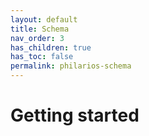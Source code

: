 ```yaml
---
layout: default
title: Schema
nav_order: 3
has_children: true
has_toc: false
permalink: philarios-schema
---
```


# Getting started